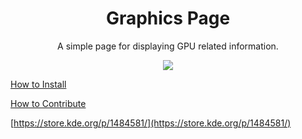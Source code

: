 <h1 align="center">Graphics Page</h1>

<p align="center">A simple page for displaying GPU related information.</p>

<p align="center">
    <img src="https://i.imgur.com/QlgGu4u.png"/>
</p>

[How to Install](INSTALL.md)

[How to Contribute](CONTRIBUTING.md)

[https://store.kde.org/p/1484581/](https://store.kde.org/p/1484581/)

